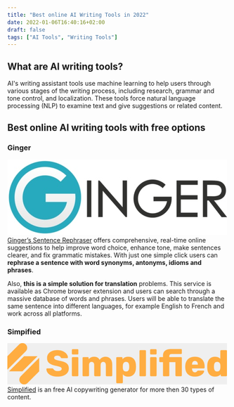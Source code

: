 ```yaml
---
title: "Best online AI Writing Tools in 2022"
date: 2022-01-06T16:40:16+02:00
draft: false
tags: ["AI Tools", "Writing Tools"]
---
```


## What are AI writing tools?

AI's writing assistant tools use machine learning to help users through various stages of the writing process, including research, grammar and tone control, and localization. These tools force natural language processing (NLP) to examine text and give suggestions or related content.

## Best online AI writing tools with free options

### Ginger

![Ginger’s Sentence Rephraser](ginger-logo.jpg)
[Ginger’s Sentence Rephraser](https://www.gingersoftware.com/products/sentence-rephraser) offers comprehensive, real-time online suggestions to help improve word choice, enhance tone, make sentences clearer, and fix grammatic mistakes. With just one simple click users can **rephrase a sentence with word synonyms, antonyms, idioms and phrases**.

Also, **this is a simple solution for translation** problems. This service is available as Chrome browser extension and users can search through a massive database of words and phrases. Users will be able to translate the same sentence into different languages, for example English to French and work across all platforms.

### Simpified

![simplified-logo.jpg](simplified-logo.jpg)
[Simplified]() is an free AI copywriting generator for more then 30 types of content.

